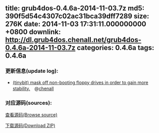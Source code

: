 title: grub4dos-0.4.6a-2014-11-03.7z
md5: 390f5d54c4307c02ac31bca39dff7289
size: 276K
date: 2014-11-03 17:31:11.000000000 +0800
downlink: http://dl.grub4dos.chenall.net/grub4dos-0.4.6a-2014-11-03.7z
categories: 0.4.6a
tags: 0.4.6a
---


### 更新信息(update log):
  * [(tinybit) mask off non-booting floppy drives in order to gain more stability.](https://github.com/chenall/grub4dos/commit/206e84f1e8d5d6a8a43c39cdd736204a0d26cb96)　@[chenall](https://github.com/chenall)

### 对应源码(sources):
  [查看源码(Browse source)](https://github.com/chenall/grub4dos/tree/206e84f1e8d5d6a8a43c39cdd736204a0d26cb96)

  [下载源码(Download ZIP)](https://github.com/chenall/grub4dos/archive/206e84f1e8d5d6a8a43c39cdd736204a0d26cb96.zip)
